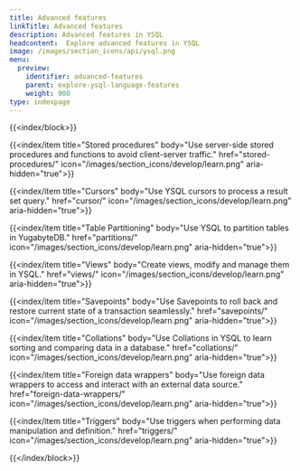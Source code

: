 ```yaml
---
title: Advanced features
linkTitle: Advanced features
description: Advanced features in YSQL
headcontent:  Explore advanced features in YSQL
image: /images/section_icons/api/ysql.png
menu:
  preview:
    identifier: advanced-features
    parent: explore-ysql-language-features
    weight: 900
type: indexpage
---
```


{{<index/block>}}

   {{<index/item
    title="Stored procedures"
    body="Use server-side stored procedures and functions to avoid client-server traffic."
    href="stored-procedures/"
    icon="/images/section_icons/develop/learn.png" aria-hidden="true">}}

   {{<index/item
    title="Cursors"
    body="Use YSQL cursors to process a result set query."
    href="cursor/"
    icon="/images/section_icons/develop/learn.png" aria-hidden="true">}}

   {{<index/item
    title="Table Partitioning"
    body="Use YSQL to partition tables in YugabyteDB."
    href="partitions/"
    icon="/images/section_icons/develop/learn.png" aria-hidden="true">}}

   {{<index/item
    title="Views"
    body="Create views, modify and manage them in YSQL."
    href="views/"
    icon="/images/section_icons/develop/learn.png" aria-hidden="true">}}

   {{<index/item
    title="Savepoints"
    body="Use Savepoints to roll back and restore current state of a transaction seamlessly."
    href="savepoints/"
    icon="/images/section_icons/develop/learn.png" aria-hidden="true">}}

   {{<index/item
    title="Collations"
    body="Use Collations in YSQL to learn sorting and comparing data in a database."
    href="collations/"
    icon="/images/section_icons/develop/learn.png" aria-hidden="true">}}

   {{<index/item
    title="Foreign data wrappers"
    body="Use foreign data wrappers to access and interact with an external data source."
    href="foreign-data-wrappers/"
    icon="/images/section_icons/develop/learn.png" aria-hidden="true">}}

   {{<index/item
    title="Triggers"
    body="Use triggers when performing data manipulation and definition."
    href="triggers/"
    icon="/images/section_icons/develop/learn.png" aria-hidden="true">}}

{{</index/block>}}